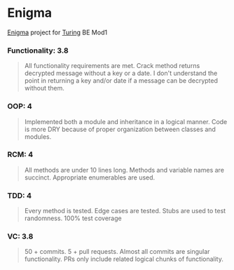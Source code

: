 # Enigma

[Enigma](https://backend.turing.io/module1/projects/) project for [Turing](https://turing.io/) BE Mod1

### Functionality: 3.8
> All functionality requirements are met. Crack method returns decrypted message without a key or a date. I don't understand the point in returning a key and/or date if a message can be decrypted without them. 
### OOP: 4
> Implemented both a module and inheritance in a logical manner. Code is more DRY because of proper organization between classes and modules.
### RCM: 4
> All methods are under 10 lines long. Methods and variable names are succinct. Appropriate enumerables are used.
### TDD: 4
> Every method is tested. Edge cases are tested. Stubs are used to test randomness. 100% test coverage
### VC: 3.8
> 50 + commits.  5 + pull requests. Almost all commits are singular functionality. PRs only include related logical chunks of functionality.
